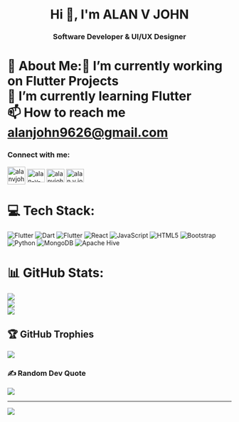 <h1 align="center">Hi 👋, I'm ALAN V JOHN</h1>
<h3 align="center">Software Developer & UI/UX Designer</h3>

# 💫 About Me:🔭 I’m currently working on Flutter Projects<br>🌱 I’m currently learning Flutter<br>📫 How to reach me alanjohn9626@gmail.com

<h3 align="left">Connect with me:</h3>
<p align="left">
<a href="https://twitter.com/alanvjohn" target="blank"><img align="center" src="https://cdn.iconscout.com/icon/free/png-256/free-twitter-x-icon-download-in-svg-png-gif-file-formats--logo-social-media-logos-pack-icons-7740647.png?f=webp&w=256" alt="alanvjohn" height="40" width="40" /></a>
<a href="https://linkedin.com/in/alan-v-john" target="blank"><img align="center" src="https://raw.githubusercontent.com/rahuldkjain/github-profile-readme-generator/master/src/images/icons/Social/linked-in-alt.svg" alt="alan-v-john" height="30" width="40" /></a>
<a href="https://fb.com/alanvjohn.j" target="blank"><img align="center" src="https://raw.githubusercontent.com/rahuldkjain/github-profile-readme-generator/master/src/images/icons/Social/facebook.svg" alt="alanvjohn.j" height="30" width="40" /></a>
<a href="https://instagram.com/alan__v__john" target="blank"><img align="center" src="https://raw.githubusercontent.com/rahuldkjain/github-profile-readme-generator/master/src/images/icons/Social/instagram.svg" alt="alan.v.john" height="30" width="40" /></a>
</p>

# 💻 Tech Stack:
![Flutter](https://img.shields.io/badge/Flutter-%2302569B.svg?style=flat&logo=Flutter&logoColor=white) ![Dart](https://img.shields.io/badge/dart-%230175C2.svg?style=flat&logo=dart&logoColor=white) ![Flutter](https://img.shields.io/badge/Flutter-%2302569B.svg?style=flat&logo=Flutter&logoColor=white) ![React](https://img.shields.io/badge/react-%2320232a.svg?style=flat&logo=react&logoColor=%2361DAFB) ![JavaScript](https://img.shields.io/badge/javascript-%23323330.svg?style=flat&logo=javascript&logoColor=%23F7DF1E) ![HTML5](https://img.shields.io/badge/html5-%23E34F26.svg?style=flat&logo=html5&logoColor=white) ![Bootstrap](https://img.shields.io/badge/bootstrap-%238511FA.svg?style=flat&logo=bootstrap&logoColor=white) ![Python](https://img.shields.io/badge/python-3670A0?style=flat&logo=python&logoColor=ffdd54) ![MongoDB](https://img.shields.io/badge/MongoDB-%234ea94b.svg?style=flat&logo=mongodb&logoColor=white) ![Apache Hive](https://img.shields.io/badge/Apache%20Hive-FDEE21?style=flat&logo=apachehive&logoColor=black)
# 📊 GitHub Stats:
![](https://github-readme-stats.vercel.app/api?username=itsmealan2000&theme=dark&hide_border=false&include_all_commits=true&count_private=false)<br/>
![](https://github-readme-streak-stats.herokuapp.com/?user=itsmealan2000&theme=dark&hide_border=false)<br/>
![](https://github-readme-stats.vercel.app/api/top-langs/?username=itsmealan2000&theme=dark&hide_border=false&include_all_commits=true&count_private=false&layout=compact)

## 🏆 GitHub Trophies
![](https://github-profile-trophy.vercel.app/?username=itsmealan2000&theme=dark&no-frame=true&no-bg=true&margin-w=4)

### ✍️ Random Dev Quote
![](https://quotes-github-readme.vercel.app/api?type=horizontal&theme=dark)

---
[![](https://visitcount.itsvg.in/api?id=itsmealan2000&icon=10&color=13)](https://visitcount.itsvg.in)

<!-- Proudly created with GPRM ( https://gprm.itsvg.in ) -->
